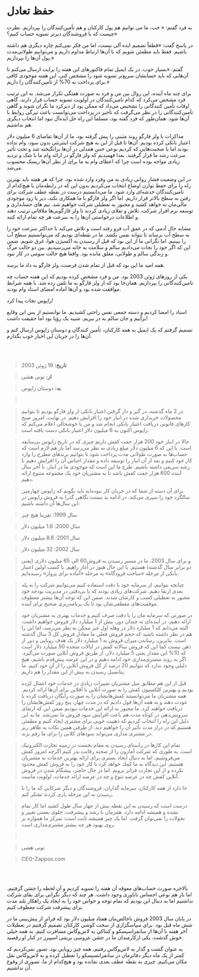 # حفظ تعادل

 به فرد گفتم: « خب، ما می توانیم هم پول کارکنان و هم تأمین‌کنندگان را بپردازیم. نظرت چیست که با فروشندگان دیرتر تسویه حساب کنیم؟»

 در پاسخ گفت: «قطعاً تصمیم ایده آلی نیست، اما من فکر نمی‌کنم چاره دیگری هم داشته باشیم. فقط باید مطمئن شویم که با آن‌ها ارتباط مداوم داریم و می‌توانیم طولانی‌مدت پول آن‌ها را بپردازیم.»

 گفتم: «بسیار خوب. در یک ایمیل تمام فاکتورهای این هفته را برایت ارسال می‌کنم تا آن‌هایی که باید حسابشان سریع‌تر تسویه شود را مشخص کنی.  این هفته موجودی کافی برای پرداخت به 70% از تأمین‌کنندگان را داریم.»

 برای چند ماه آینده، این روال بین من و فرد به صورت هفتگی تکرار می‌شد. به این ترتیب فرد مشخص می‌کرد که کدام تامین‌کنندگان در اولویت تسویه حساب قرار دارند. گاهی اوقات تأمین کنندگانی را تشخیص می‌داد که ممکن بود از دیرکرد ما نگران شوند و گاهی تأمین‌کنندگانی را در نظر می‌گرفت که تأخیر در پرداخت می‌توانست باعث تیرگی روابط با آن‌ها شود. همان‌طور که فرد گفته بود، مسلماً این راه حل ایده‌آل نبود اما انتخاب دیگری هم نداشتیم.

 مذاکرات با ولز فارگو روند مثبتی را پیش گرفته بود. ما از آن‌ها تقاضای 6 میلیون دلار اعتبار بانکی کرده بودیم. آن‌ها تا قبل از این به هیچ شرکت اینترنتی بدون سود، وام نداده بودند اما با صحبت‌هایی که کردیم نوعی حس همدلی در آن‌ها برانگیخته شد و تحت تأثیر سرعت رشد ما قرار گرفتند. بعدا فهمیدیم که ولز فارگو در ارائه وام ما با شک و تردید زیادی مواجه بوده است چرا که اعطای وام به ما برای از نظر آن‌ها ریسک محسوب می‌شد.

 در این وضعیت فشار روانی زیادی به من وفرد وارد شده بود. چرا که هر هفته باید بهترین راه را برای حفظ توازن اوضاع انتخاب می‌کردیم بدون این که در رابطه‌مان با هیچ‌کدام از تأمین‌کنندگان خدشه‌ای وارد شود. ما می‌دانستیم درست در نقطه عطف شرکت برای رفتن به سطح بالاتر قرار داریم. اما اگر ولز فارگو با ما همکاری نکند، دیر یا زود موجودی مالی‌مان ته خواهد کشید و مجبور به تعطیلی شرکت خواهیم شد. تیم های حسابداری و توسعه نرم افزار شرکت، تلاش و تقلای زیادی کردند تا ولز فارگویی‌ها ملاقاتی ترتیب دهند و اطلاعات درخواستی آن‌ها را به سرعت هر چه تمام ارائه کنند.

 مشابه حال آدمی که در عمق آب فرو رفته است و تلاش می‌کند با حداکثر سرعت خود را به سطح آب برساند تا بتواند نفس بکشد. ما در نقطه‌ای بودیم که می‌توانستیم سطح آب را ببینیم. اما نگرانی ما از این بود که قبل از رسیدن به اکسیژن هوا، غرق شویم. ضمن این که اگر خود را نجات می‌دادیم سالم و سلامت به خانه می‌رسیدیم. بین دو حالت مرگ و زندگی سالم و طولانی، معلق مانده بود. واقعا هیچ حالت سومی در کار نبود.

 همه امید ما این بود که قبل از تمام شدن فرصت، ولز فارگو به داد ما برسد.

 یکی از روزهای ژوئن 2003 بود. من و فرد مشخص کرده بودیم که این هفته  حساب چه تامین‌کنندگانی را بپردازیم. همان‌جا بود که از ولز فارگو به ما تلفن زده شد. با همه شرایط موافقت شده بود و آن‌ها آماده امضای اسناد وام بودند.

 زاپوس نجات پیدا کرد!

 اسناد را امضا کردیم و دسته جمعی نفس راحتی کشیدیم. ما توانستیم از پس این وقایع برآییم  و جان سالم به در ببریم. شبیه یک رؤیا بود اما حقیقت داشت!

 تصمیم گرفتم که یک ایمیل به همه کارکنان، تأمین کنندگان و دوستان زاپوس ارسال کنم و آن‌ها را در جریان این اخبار خوب بگذارم.

 <br/><br/>

 > **تاریخ:** 19 ژوئن 2003

 > **از:** تونی هشی

 > **به:** دوستان زاپوس

 > <br/>

 > در 2 ماه گذشته، در گیر و دار گرفتن اعتبار بانکی از ولز فارگو بودیم تا بتوانیم محصولات خریداری شده در انبار خود را افزایش دهیم. در نهایت، امروز صبح کارهای قانونی دریافت اعتبار بانکی انجام شد و من با خوشحالی اعلام می‌کنم که زاپوس اکنون به 6 میلیون دلار اعتبار بانکی دست یافته است.

 > حالا در انبار خود 200 هزار جفت کفش داریم چیزی که در تاریخ زاپوس بی‌سابقه است. با این که 6 میلیون دلار مبلغ زیادی به نظر می‌رسد اما باز هم لازم است که حساب‌ها به صورت طولانی مدت پرداخت شود تا بتوانیم برندهای مطرح را وارد کار خود کنیم و بعد از آن انبار را توسعه داده و مقدار اجناس آن را افزایش دهیم تا رشد سریعی داشته باشیم. طرح ما این است که موجودی ما در انبار، تا آخر سال آینده 600 هزار جفت کفش باشد تا به مشتریان خود یک مجموعه متنوع ارائه دهیم.

 > برای آن دسته از شما که در جریان کار نبوده‌اید باید بگویم که زاپوس چهارمین سالگرد خود را سپری می‌کند. در ادامه بد نیست نگاهی گذرا به فروش زاپوس در این سال‌ها آن داشته باشیم:

 > سال 1999: تقریبا هیچ چیز

 > سال 2000: 1.6 میلیون دلار

 > سال 2001: 8.6 میلیون دلار

 > سال 2002: 32 میلیون دلار

 > و برای سال 2003، ما در مسیر رسیدن به  فروش60 الی 65 میلیون دلاری (یعنی دو برابر سال گذشته) هستیم. با این حال هنوز در آغاز راهیم. با کسب اولین اعتبار بانکی از مرحله «ساخت فرودگاه» به مرحله «آماده برای پرواز» رسیده‌ایم.

 > چنانچه بتوانیم، از سرمایه خود با دقت استفاده کنیم می‌توانیم شرکت را به پله بعدی ارتقا دهیم. شرکت‌های زیادی بودند که با بی‌دقتی در مدیریت بودجه خود مجبور به تعطیلی کسب و کارشان شدند. ضمن این که توجه آن‌ها بیشتر معطوف موفقیت‌های مقطعی‌شان بود تا یک برنامه‌ریزی صحیح برای آینده.

 > در صورتي كه سرمايه مان را با دقت صرف كنيم و خدمات بهتری به مشتریان خود ارائه دهیم، در آینده‌ای نه چندان دور، بیش از 1 میلیارد دلار فروش خواهیم داشت. البته مي‌دانم که 1 ميليارد دلار در وهله اول غير ممكن به نظر مي‌رسد، اما این را هم در نظر داشته باشید که حجم فروش فعلی ما معادل فروش کل 3 سال گذشته است. بنابرین، رساندن میزان فروش به 1 میلیارد دلار یک هدف رویایی و دور از ذهن نیست کما این که فروش سالانه کفش در ایالات متحده 50 میلیارد دلار است که 10% این مقدار یعنی 5 میلیارد دلار، از طریق فروش آنلاین صورت می‌گیرد. اگر به روند مشتری‌مداری خود ادامه دهیم و در این عرصه پیش‌قدم باشیم، هیچ دلیلی وجود ندارد که نتوانیم 20 درصد از کل فروش آنلاین را از آنِ خود کنیم. ما پتانسیل رسیدن به بیش از این مقدار را هم داریم. 

 > قبل از این هم مطابق میل مشتریان تغییرات زیادی در خدمات خود اعمال کرده بودیم و بهترین کلکسیون کفش را به صورت آنلاین یا آفلاین برای آن‌ها ارائه کردیم. همه مشتريان ما مي‌توانستند كفش‌هايشان را به صورت رايگان دريافت کرده يا عودت دهند و به همه آن‌ها قول داديم كه در مدت چهار، پنج روز كفش‌هايشان را دريافت خواهند كرد. ما مجبور به ارائه این خدمات نبودیم ضمن این که ارتقای سرویس‌دهی در کوتاه مدت هم باعث افزایش سود فروش ما نمی‌شد. ما به این دلیل این راه را انتخاب کردیم که ذهنیت خوبی برای مشتری ایجاد کنیم و مطمئن هستیم که در دراز مدت تأثیر آن را خواهیم دید. از طرفی همین نکات به ظاهر ریز در مشتری مداری می‌تواند سودهای کلانی را برای ما رقم بزند.

 > تمام این کارها در راستای رسیدن به مقام نخست در زمینه تجارت الکترونیک است. به طوری که شركت آمازون را از صحنه رقابت بدر کنیم اگرچه امروز كفش مي‌فروشيم، اما به دنبال ایجاد بستری برای ارائه بهترین خدمات به مشتریان هستیم. این دیدگاه به ما كمك خواهد كرد تا کار خود را به فروش كفش محدود نکرده و از این تجارت فراتر برویم. اما در حال حاضر، پيشگام شدن در فروش آنلاين كفش چه در عرصه تنوع و چه در عرصه ارائه خدمات، اولویت ماست.

 > جا دارد از همه كاركنان، سرمايه گذاران، فروشندگان و ديگر شركايي كه ما را تا رسیدن به این مرحله یاری كردند تشكر کنم.

 > درست است که رسیدن به این نقطه بیش از چهار سال طول کشید اما كار تمام نشده و هميشه ادامه دارد. همزمان با رشد و پیشرفت، جلوی بعضی تغییر و تحولات را نمی‌توان گرفت. اما یک چیز همیشه ثابت است: تمرکز ما همواره بر روی بهبود هر چه بیشتر مشتری‌مداری است.

 > <br/>

 > <p style="text-align: left">تونی هشی</p>

 > <p style="direction: rtl; text-align: left">CEO-Zappos.com</p>

 <br/><br/>

 بالاخره صورت حساب‌هاي معوقه آن هفته را تسويه كرديم و آن لحظه را جشن گرفتیم. اما باز هم نوعی احساس ناباوری وجود داشت. هر چند که دیگر نگرانی برای بقای شرکت نداشتیم  اما به دنبال این بودیم که تمام توجه و حواس خود را به ایجاد یک راهکار بلند مدت برای پیشرفت شرکت معطوف کنیم.

 در پايان سال 2003 فروش ناخالص‌مان هفتاد ميليون دلار بود که فراتر از پیش‌بینی ما در شش ماه قبل بود. براي سپاسگزاري از سخت كوشي كاركنان تصميم گرفتيم در تعطيلات آخر هفته با آن‌ها از سانفراسيسكو و كنتاكي به لاس‌وگاس مسافرت كنيم. به همه خیلی خوش گذشت. یکی ازکارمندان ما در جشن عروسی بریتنی اسپیرز در کنار او رقصید.

 به عنوان گشت و گذار به لاس‌وگاس رفتيم، همه چیز رويايي بود. تصور نمی‌کردیم که کمتر از یک ماه دیگر دفاترمان در سانفرانسیسکو را تعطیل کرده و به لاس‌وگاس نقل مکان می‌کنیم. چیزی به نقطه عطف بعدی نمانده بود و هیچ‌کدام از ما، تصوری از وقوع آن نداشتیم.